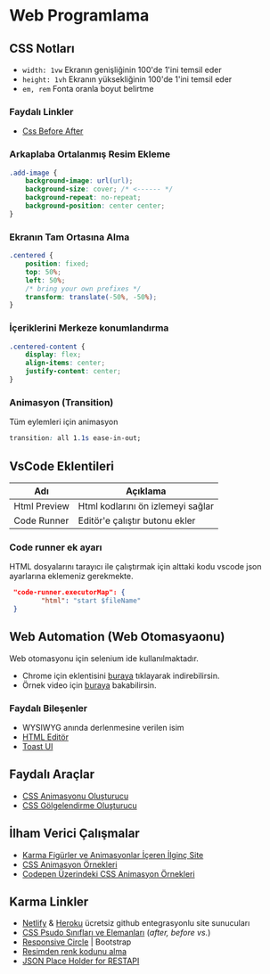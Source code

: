 # Web Programlama <!-- omit in toc -->

## CSS Notları

- `width: 1vw` Ekranın genişliğinin 100'de 1'ini temsil eder
- `height: 1vh` Ekranın yüksekliğinin 100'de 1'ini temsil eder
- `em, rem` Fonta oranla boyut belirtme

### Faydalı Linkler

- [Css Before After](https://www.youtube.com/watch?reload=9&v=9t6j2UQx0Dc)

### Arkaplaba Ortalanmış Resim Ekleme

```css
.add-image {
    background-image: url(url);
    background-size: cover; /* <------ */
    background-repeat: no-repeat;
    background-position: center center;
}
```

### Ekranın Tam Ortasına Alma

```css
.centered {
    position: fixed;
    top: 50%;
    left: 50%;
    /* bring your own prefixes */
    transform: translate(-50%, -50%);
}
```

### İçeriklerini Merkeze konumlandırma

```css
.centered-content {
    display: flex;
    align-items: center;
    justify-content: center;
}
```

### Animasyon (Transition)

Tüm eylemleri için animasyon

```css
transition: all 1.1s ease-in-out;
```

## VsCode Eklentileri

| Adı          | Açıklama                          |
| ------------ | --------------------------------- |
| Html Preview | Html kodlarını ön izlemeyi sağlar |
| Code Runner  | Editör'e çalıştır butonu ekler    |

### Code runner ek ayarı

HTML dosyalarını tarayıcı ile çalıştırmak için alttaki kodu vscode json ayarlarına eklemeniz gerekmekte.

```json
 "code-runner.executorMap": {
        "html": "start $fileName"
 }
```

## Web Automation (Web Otomasyaonu)

Web otomasyonu için selenium ide kullanılmaktadır.

- Chrome için eklentisini [buraya](https://chrome.google.com/webstore/detail/selenium-ide/mooikfkahbdckldjjndioackbalphokd) tıklayarak indirebilirsin.
- Örnek video için [buraya](https://www.youtube.com/watch?v=4I7xay_NV8A) bakabilirsin.

### Faydalı Bileşenler

- WYSIWYG anında derlenmesine verilen isim
- [HTML Editör](https://www.froala.com/wysiwyg-editor)
- [Toast UI](https://ui.toast.com/tui-editor)

## Faydalı Araçlar

- [CSS Animasyonu Oluşturucu](http://animista.net)
- [CSS Gölgelendirme Oluşturucu](https://www.cssmatic.com/box-shadow)

## İlham Verici Çalışmalar

- [Karma Figürler ve Animasyonlar İçeren İlginç Site](https://iuri.is/)
- [CSS Animasyon Örnekleri](https://www.mockplus.com/blog/post/css-animation-examples)
- [Codepen Üzerindeki CSS Animasyon Örnekleri](https://webdesign.tutsplus.com/articles/15-inspiring-examples-of-css-animation-on-codepen--cms-23937)

## Karma Linkler

- [Netlify](https://app.netlify.com) & [Heroku](https://www.heroku.com/) ücretsiz github entegrasyonlu site sunucuları
- [CSS Psudo Sınıfları ve Elemanları](https://fatihhayrioglu.com/pseudo-siniflari-ve-pseudo-elementleri/) (_after, before vs._)
- [Responsive Circle](https://codeitdown.com/css-circles/) | Bootstrap
- [Resimden renk kodunu alma](https://html-color-codes.info/colors-from-image/)
- [JSON Place Holder for RESTAPI](https://jsonplaceholder.typicode.com/)
